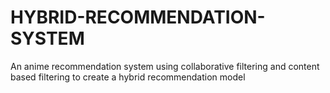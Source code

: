# HYBRID-RECOMMENDATION-SYSTEM
An anime recommendation system using collaborative filtering and content based filtering to create a hybrid recommendation model
